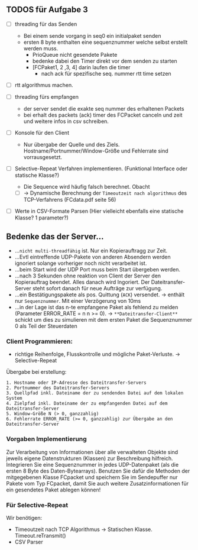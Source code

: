 ## TODOS für Aufgabe 3
- [ ] threading für das Senden
  - Bei einem sende vorgang in seq0 ein initialpaket senden
  - ersten 8 byte enthalten eine sequenznummer welche selbst erstellt werden muss.
    - PrioQueue nicht gesendete Pakete
    - bedenke dabei den Timer direkt vor dem senden zu starten
    - [FCPaket1, 2 ,3, 4] darin laufen die timer
      - nach ack für spezifische seq. nummer rtt time setzen
- [ ] rtt algorithmus machen.
- [ ] threading fürs empfangen
  - der server sendet die exakte seq nummer des erhaltenen Packets
  - bei erhalt des packets (ack) timer des FCPacket canceln und zeit und weitere infos in csv schreiben.
  


- [ ] Konsole für den Client
  - Nur übergabe der Quelle und des Ziels. Hostname/Portnummer/Window-Größe und Fehlerrate sind vorrausgesetzt.
- [ ] Selective-Repeat Verfahren implementieren. (Funktional Interface oder statische Klasse?)
  - Die Sequence wird häufig falsch berechnet. Obacht 
  - [ ] -> Dynamische Berechnung der `Timeoutzeit nach algorithmus` des TCP-Verfahrens (FCdata.pdf seite 56)
- [ ] Werte in CSV-Formate Parsen (Hier vielleicht ebenfalls eine statische Klasse? 1 parameter?)

## Bedenke das der Server...

- ...`nicht multi-threadfähig` ist. Nur ein Kopierauftragg zur Zeit.
- ...Evtl eintreffende UDP-Pakete von anderen Absendern werden ignoriert solange vorheriger noch nicht verarbeitet ist.
- ...beim Start wird der UDP Port muss beim Start übergeben werden.
- ...nach 3 Sekunden ohne reaktion von Client der Server den Kopierauftrag beendet. Alles danach wird Ingoriert. Der Dateitransfer-Server steht sofort danach für neue Aufträge zur verfügung.
- ...ein Bestätigungspakete als pos. Quittung (`ACK`) versendet. -> enthält nur `Sequenznummer`. Mit einer Verzögerung von 10ms
- ...in der Lage ist das n-te empfangene Paket als fehlend zu melden (Parameter ERROR_RATE = n n >= 0). 
    -> `**Dateitransfer-Client**` schickt um dies zu simulieren mit dem ersten Paket die Sequenznummer 0 als Teil der Steuerdaten   

### Client Programmieren:

- richtige Reihenfolge, Flusskontrolle und mögliche Paket-Verluste. -> Selective-Repeat

Übergabe bei erstellung:

    1. Hostname oder IP-Adresse des Dateitransfer-Servers
    2. Portnummer des Dateitransfer-Servers
    3. Quellpfad inkl. Dateiname der zu sendenden Datei auf dem lokalen System
    4. Zielpfad inkl. Dateiname der zu empfangenden Datei auf dem Dateitransfer-Server
    5. Window-Größe N (> 0, ganzzahlig)
    6. Fehlerrate ERROR_RATE (>= 0, ganzzahlig) zur Übergabe an den Dateitransfer-Server

### Vorgaben Implementierung

Zur Verarbeitung von Informationen über alle verwalteten Objekte sind jeweils eigene
Datenstrukturen (Klassen) zur Beschreibung hilfreich. Integrieren Sie eine Sequenznummer in
jedes UDP-Datenpaket (als die ersten 8 Byte des Daten-Bytearrays). Benutzen Sie dafür die
Methoden der mitgegebenen Klasse FCpacket und speichern Sie im Sendepuffer nur
Pakete vom Typ FCpacket, damit Sie auch weitere Zusatzinformationen für ein gesendetes
Paket ablegen können!

### Für Selective-Repeat
Wir benötigen:
- Timeoutzeit nach TCP Algorithmus -> Statischen Klasse. Timeout.reTransmit()
- CSV Parser

